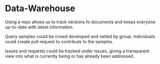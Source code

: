 # Data-Warehouse

Using a repo allows us to track versions fo documents and keeps everyone up-to-date with latest information.

Query samples could be crowd developed and vetted by group. Individuals could create pull request to contribute to the samples.

Issues and requests could be tracked under issues, giving a transparent view into what is currently being or has already been addressed.

